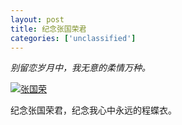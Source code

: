 ```yaml
---
layout: post
title: 纪念张国荣君
categories: ['unclassified']
---
```


_别留恋岁月中，我无意的柔情万种。_

<p>
  <a href="http://www.flickr.com/photos/zhengzhong/4327950040/" title="张国荣, on Flickr">
    <img src="http://farm3.staticflickr.com/2741/4327950040_50c94a8c04.jpg" alt="张国荣"/>
  </a>
</p>

纪念张国荣君，纪念我心中永远的程蝶衣。


